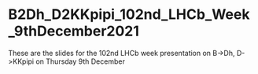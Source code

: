 # B2Dh_D2KKpipi_102nd_LHCb_Week_9thDecember2021
These are the slides for the 102nd LHCb week presentation on B->Dh, D->KKpipi on Thursday 9th December
